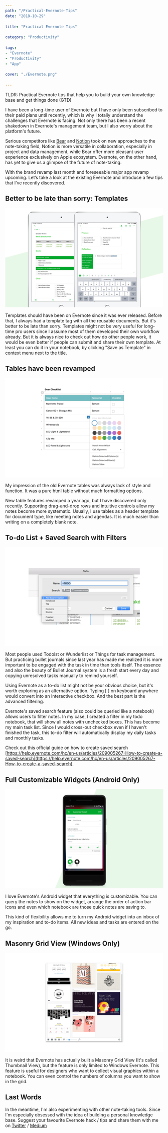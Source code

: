 ```yaml
---
path: "/Practical-Evernote-Tips"
date: "2018-10-29"

title: "Practical Evernote Tips"

category: "Productivity"

tags: 
- "Evernote"
- "Productivity"
- "App" 

cover: "./Evernote.png"

---
```



TLDR: Practical Evernote tips that help you to build your own knowledge base and get things done (GTD)

I have been a long-time user of Evernote but I have only been subscribed to their paid plans until recently, which is why I totally understand the challenges that Evernote is facing. Not only there has been a recent shakedown in Evernote's management team, but I also worry about the platform's future. 

Serious competitors like [Bear](https://itunes.apple.com/us/app/bear/id1016366447?mt=8) and [Notion](https://www.notion.so/?r=03ba56842b4b42a2916de481e0aa9754) took on new approaches to the note-taking field, Notion is more versatile in collaboration, especially in project and data management, while Bear offer more pleasant user experience exclusively on Apple ecosystem. Evernote, on the other hand, has yet to give us a glimpse of the future of note-taking. 

With the brand revamp last month and foreseeable major app revamp upcoming. Let’s take a look at the existing Evernote and introduce a few tips that I’ve recently discovered.

## Better to be late than sorry: **Templates**

![](./Template.png)

Templates should have been on Evernote since it was ever released. Before that, I always had a template tag with all the reusable documents. But it's better to be late than sorry. Templates might not be very useful for long-time pro users since I assume most of them developed their own workflow already. But it is always nice to check out how do other people work, it would be even better if people can submit and share their own template. At least you can do it in your notebook, by clicking "Save as Template" in context menu next to the title. 

## **Tables have been revamped**

![](./Tables.png)

My impression of the old Evernote tables was always lack of style and function. It was a pure html table without much formatting options.

New table features revamped a year ago, but I have discovered only recently. Supporting drag-and-drop rows and intuitive controls allow my notes become more systematic. Usually, I use tables as a header template for document type, like meeting notes and agendas. It is much easier than writing on a completely blank note. 

## **To-do List + Saved Search with Filters**

![](./Saved-Search.png)

Most people used Todoist or Wunderlist or Things for task management. But practicing bullet journals since last year has made me realized it is more important to be engaged with the task in time than tools itself. The essence and also the beauty of Bullet Journal system is a fresh start every day and copying unresolved tasks manually to remind yourself.  

Using Evernote as a to-do list might not be your obvious choice, but it's worth exploring as an alternative option. Typing [ ] on keyboard anywhere would convert into an interactive checkbox. And the best part is the advanced filtering. 

Evernote's saved search feature (also could be queried like a notebook) allows users to filter notes. In my case, I created a filter in my todo notebook, that will show all notes with unchecked boxes. This has become my main task list. Since I would cross-out checkbox even if I haven't finished the task, this to-do filter will automatically display my daily tasks and monthly tasks. 

Check out this official guide on how to create saved search [https://help.evernote.com/hc/en-us/articles/209005267-How-to-create-a-saved-search](https://help.evernote.com/hc/en-us/articles/209005267-How-to-create-a-saved-search). 

## Full Customizable Widgets (Android Only)

![](./Widgets.png)

I love Evernote's Android widget that everything is customizable. You can query the notes to show on the widget, arrange the order of action bar icons and even which notebook are those quick notes are saving to. 

This kind of flexibility allows me to turn my Android widget into an inbox of my inspiration and to-do items.  All new ideas and tasks are entered on the go. 

## Masonry Grid View (Windows Only)

![](./Masonry.png)

It is weird that Evernote has actually built a Masonry Grid View (It's called Thumbnail View), but the feature is only limited to Windows Evernote.  This feature is useful for designers who want to collect visual graphics within a notebook. You can even control the numbers of columns you want to show in the grid.

## Last Words

In the meantime, I'm also experimenting with other note-taking tools. Since I'm especially obsessed with the idea of building a personal knowledge base. Suggest your favourite Evernote hack / tips and share them with me on [Twitter](http://twitter.com/desktopofsamuel) / [Medium](http://medium.com/@desktopofsamuel)
